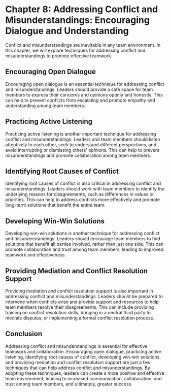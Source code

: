Chapter 8: Addressing Conflict and Misunderstandings: Encouraging Dialogue and Understanding
============================================================================================

Conflict and misunderstandings are inevitable in any team environment. In this chapter, we will explore techniques for addressing conflict and misunderstandings to promote effective teamwork.

Encouraging Open Dialogue
-------------------------

Encouraging open dialogue is an essential technique for addressing conflict and misunderstandings. Leaders should provide a safe space for team members to express their concerns and opinions openly and honestly. This can help to prevent conflicts from escalating and promote empathy and understanding among team members.

Practicing Active Listening
---------------------------

Practicing active listening is another important technique for addressing conflict and misunderstandings. Leaders and team members should listen attentively to each other, seek to understand different perspectives, and avoid interrupting or dismissing others' opinions. This can help to prevent misunderstandings and promote collaboration among team members.

Identifying Root Causes of Conflict
-----------------------------------

Identifying root causes of conflict is also critical in addressing conflict and misunderstandings. Leaders should work with team members to identify the underlying reasons for disagreements, such as differences in values or priorities. This can help to address conflicts more effectively and promote long-term solutions that benefit the entire team.

Developing Win-Win Solutions
----------------------------

Developing win-win solutions is another technique for addressing conflict and misunderstandings. Leaders should encourage team members to find solutions that benefit all parties involved, rather than just one side. This can promote collaboration and trust among team members, leading to improved teamwork and effectiveness.

Providing Mediation and Conflict Resolution Support
---------------------------------------------------

Providing mediation and conflict resolution support is also important in addressing conflict and misunderstandings. Leaders should be prepared to intervene when conflicts arise and provide support and resources to help team members resolve their disagreements. This can include providing training on conflict resolution skills, bringing in a neutral third party to mediate disputes, or implementing a formal conflict resolution process.

Conclusion
----------

Addressing conflict and misunderstandings is essential for effective teamwork and collaboration. Encouraging open dialogue, practicing active listening, identifying root causes of conflict, developing win-win solutions, and providing mediation and conflict resolution support are just a few techniques that can help address conflict and misunderstandings. By adopting these techniques, leaders can create a more positive and effective team environment, leading to increased communication, collaboration, and trust among team members, and ultimately, greater success.
